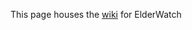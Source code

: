 This page houses the [wiki](https://github.com/sircarmart/Entrepreneurism-Ethics-project/wiki) for ElderWatch
